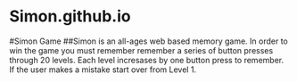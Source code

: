 # Simon.github.io

#Simon Game
##Simon is an all-ages web based memory game. In order to win the game you must remember remember a series of button presses through 20 levels. Each level incresases by one button press to remember. If the user makes a mistake start over from Level 1. <br>